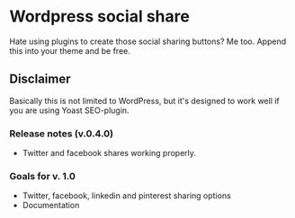 # Wordpress social share
Hate using plugins to create those social sharing buttons? Me too. Append this into your theme and be free.

## Disclaimer
Basically this is not limited to WordPress, but it's designed to work well if you are using Yoast SEO-plugin.

### Release notes (v.0.4.0)
- Twitter and facebook shares working properly.

### Goals for v. 1.0
- Twitter, facebook, linkedin and pinterest sharing options
- Documentation

